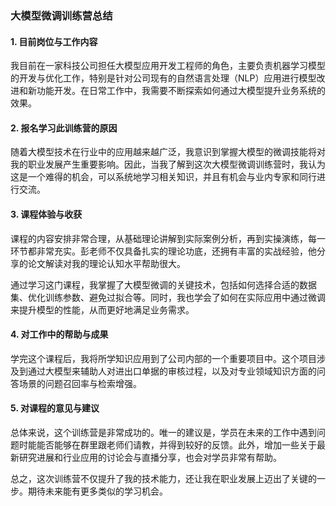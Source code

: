 ### 大模型微调训练营总结

#### 1. 目前岗位与工作内容
我目前在一家科技公司担任大模型应用开发工程师的角色，主要负责机器学习模型的开发与优化工作，特别是针对公司现有的自然语言处理（NLP）应用进行模型改进和新功能开发。在日常工作中，我需要不断探索如何通过大模型提升业务系统的效果。

#### 2. 报名学习此训练营的原因
随着大模型技术在行业中的应用越来越广泛，我意识到掌握大模型的微调技能将对我的职业发展产生重要影响。因此，当我了解到这次大模型微调训练营时，我认为这是一个难得的机会，可以系统地学习相关知识，并且有机会与业内专家和同行进行交流。

#### 3. 课程体验与收获
课程的内容安排非常合理，从基础理论讲解到实际案例分析，再到实操演练，每一环节都非常充实。彭老师不仅具备扎实的理论功底，还拥有丰富的实战经验，他分享的论文解读对我的理论认知水平帮助很大。

通过学习这门课程，我掌握了大模型微调的关键技术，包括如何选择合适的数据集、优化训练参数、避免过拟合等。同时，我也学会了如何在实际应用中通过微调来提升模型的性能，从而更好地满足业务需求。

#### 4. 对工作中的帮助与成果
学完这个课程后，我将所学知识应用到了公司内部的一个重要项目中。这个项目涉及到通过大模型来辅助人对进出口单据的审核过程，以及对专业领域知识方面的问答场景的问题召回率与检索增强。

#### 5. 对课程的意见与建议
总体来说，这个训练营是非常成功的。唯一的建议是，学员在未来的工作中遇到问题时能能否能够在群里跟老师们请教，并得到较好的反馈。此外，增加一些关于最新研究进展和行业应用的讨论会与直播分享，也会对学员非常有帮助。

总之，这次训练营不仅提升了我的技术能力，还让我在职业发展上迈出了关键的一步。期待未来能有更多类似的学习机会。